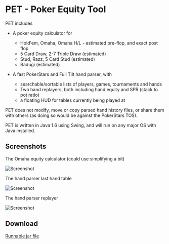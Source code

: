 # PET - Poker Equity Tool

PET includes

- A poker equity calculator for 
  - Hold'em, Omaha, Omaha H/L - estimated pre-flop, and exact post 
    flop
  - 5 Card Draw, 2-7 Triple Draw (estimated)
  - Stud, Razz, 5 Card Stud (estimated)
  - Badugi (estimated)

- A fast PokerStars and Full Tilt hand parser, with
   - searchable/sortable lists of players, games, tournaments and hands
   - Two hand replayers, both including hand equity and SPR (stack to 
     pot ratio)
   - a floating HUD for tables currently being played at

PET does not modify, move or copy parsed hand history files, or share 
them with others (as doing so would be against the PokerStars TOS).

PET is written in Java 1.6 using Swing, and will run on any major OS 
with Java installed.

## Screenshots

The Omaha equity calculator (could use simplifying a bit)

![Screenshot](https://dl.dropboxusercontent.com/u/8069847/petom.png)

The hand parser last hand table

![Screenshot](https://dl.dropboxusercontent.com/u/8069847/petlh.png)

The hand parser replayer

![Screenshot](https://dl.dropboxusercontent.com/u/8069847/petrep.png)

## Download

[Runnable jar file](https://dl.dropboxusercontent.com/u/8069847/pokerequity.jar)
